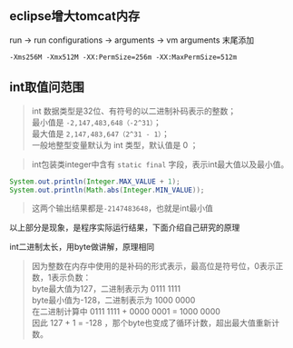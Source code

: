 
## eclipse增大tomcat内存
run -> run configurations -> arguments -> vm arguments 末尾添加
```
-Xms256M -Xmx512M -XX:PermSize=256m -XX:MaxPermSize=512m
```


## int取值问范围
>int 数据类型是32位、有符号的以二进制补码表示的整数；<br>
>最小值是 `-2,147,483,648（-2^31）`；<br>
>最大值是 `2,147,483,647（2^31 - 1）`；<br>
>一般地整型变量默认为 int 类型，默认值是 0 ；<br>

>int包装类integer中含有 `static final` 字段，表示int最大值以及最小值。

```java
System.out.println(Integer.MAX_VALUE + 1);
System.out.println(Math.abs(Integer.MIN_VALUE));
```
>这两个输出结果都是`-2147483648`，也就是int最小值

以上部分是现象，是程序实际运行结果，下面介绍自己研究的原理

int二进制太长，用byte做讲解，原理相同

>因为整数在内存中使用的是补码的形式表示，最高位是符号位，0表示正数，1表示负数：<br>
>byte最大值为127，二进制表示为 0111 1111 <br>
>byte最小值为-128，二进制表示为 1000 0000 <br>
>在二进制计算中 0111 1111 + 0000 0001 = 1000 0000 <br>
>因此 127 + 1 = -128 ，那个byte也变成了循环计数，超出最大值重新计数。

